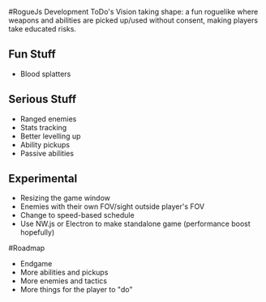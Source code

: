 #RogueJs Development ToDo's
Vision taking shape: a fun roguelike where weapons and abilities are picked up/used without consent,
making players take educated risks.

## Fun Stuff
* Blood splatters

## Serious Stuff
* Ranged enemies
* Stats tracking
* Better levelling up
* Ability pickups
* Passive abilities 

## Experimental
* Resizing the game window
* Enemies with their own FOV/sight outside player's FOV
* Change to speed-based schedule
* Use NW.js or Electron to make standalone game (performance boost hopefully)

#Roadmap
* Endgame
* More abilities and pickups
* More enemies and tactics
* More things for the player to "do"